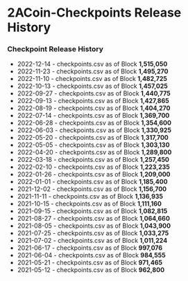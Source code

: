 # 2ACoin-Checkpoints Release History

### Checkpoint Release History
- 2022-12-14 - checkpoints.csv as of Block **1,515,050**
- 2022-11-23 - checkpoints.csv as of Block **1,495,270**
- 2022-11-10 - checkpoints.csv as of Block **1,482,725**
- 2022-10-13 - checkpoints.csv as of Block **1,457,025**
- 2022-09-27 - checkpoints.csv as of Block **1,440,775**
- 2022-09-13 - checkpoints.csv as of Block **1,427,865**
- 2022-08-19 - checkpoints.csv as of Block **1,404,270**
- 2022-07-14 - checkpoints.csv as of Block **1,369,700**
- 2022-06-28 - checkpoints.csv as of Block **1,354,600**
- 2022-06-03 - checkpoints.csv as of Block **1,330,925**
- 2022-05-20 - checkpoints.csv as of Block **1,317,700**
- 2022-05-05 - checkpoints.csv as of Block **1,303,130**
- 2022-04-20 - checkpoints.csv as of Block **1,289,800**
- 2022-03-18 - checkpoints.csv as of Block **1,257,450**
- 2022-02-10 - checkpoints.csv as of Block **1,223,235**
- 2022-01-26 - checkpoints.csv as of Block **1,209,000**
- 2022-01-01 - checkpoints.csv as of Block **1,185,400**
- 2021-12-02 - checkpoints.csv as of Block **1,156,700**
- 2021-11-11 - checkpoints.csv as of Block **1,136,935**
- 2021-10-15 - checkpoints.csv as of Block **1,111,160**
- 2021-09-15 - checkpoints.csv as of Block **1,082,815**
- 2021-08-27 - checkpoints.csv as of Block **1,064,660**
- 2021-08-05 - checkpoints.csv as of Block **1,043,900**
- 2021-07-25 - checkpoints.csv as of Block **1,033,275**
- 2021-07-02 - checkpoints.csv as of Block **1,011,224**
- 2021-06-17 - checkpoints.csv as of Block   **997,076**
- 2021-06-04 - checkpoints.csv as of Block   **984,555**
- 2021-05-21 - checkpoints.csv as of Block   **971,465**
- 2021-05-12 - checkpoints.csv as of Block   **962,800**

